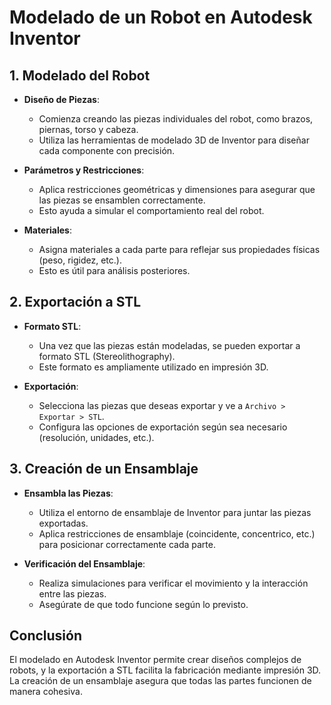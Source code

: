 # Modelado de un Robot en Autodesk Inventor

## 1. Modelado del Robot
- **Diseño de Piezas**: 
  - Comienza creando las piezas individuales del robot, como brazos, piernas, torso y cabeza.
  - Utiliza las herramientas de modelado 3D de Inventor para diseñar cada componente con precisión.

- **Parámetros y Restricciones**: 
  - Aplica restricciones geométricas y dimensiones para asegurar que las piezas se ensamblen correctamente.
  - Esto ayuda a simular el comportamiento real del robot.

- **Materiales**: 
  - Asigna materiales a cada parte para reflejar sus propiedades físicas (peso, rigidez, etc.).
  - Esto es útil para análisis posteriores.

## 2. Exportación a STL
- **Formato STL**: 
  - Una vez que las piezas están modeladas, se pueden exportar a formato STL (Stereolithography).
  - Este formato es ampliamente utilizado en impresión 3D.

- **Exportación**:
  - Selecciona las piezas que deseas exportar y ve a `Archivo > Exportar > STL`.
  - Configura las opciones de exportación según sea necesario (resolución, unidades, etc.).

## 3. Creación de un Ensamblaje
- **Ensambla las Piezas**: 
  - Utiliza el entorno de ensamblaje de Inventor para juntar las piezas exportadas.
  - Aplica restricciones de ensamblaje (coincidente, concentrico, etc.) para posicionar correctamente cada parte.

- **Verificación del Ensamblaje**: 
  - Realiza simulaciones para verificar el movimiento y la interacción entre las piezas.
  - Asegúrate de que todo funcione según lo previsto.

## Conclusión
El modelado en Autodesk Inventor permite crear diseños complejos de robots, y la exportación a STL facilita la fabricación mediante impresión 3D. La creación de un ensamblaje asegura que todas las partes funcionen de manera cohesiva.

